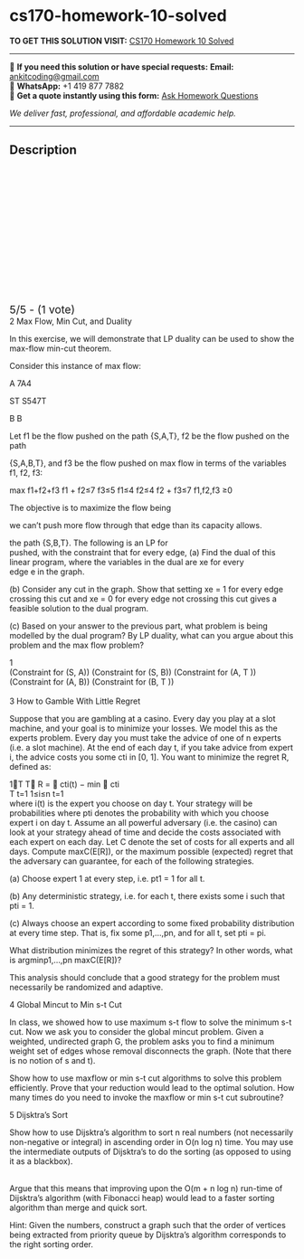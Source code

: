 # cs170-homework-10-solved
**TO GET THIS SOLUTION VISIT:** [CS170 Homework 10 Solved](https://www.ankitcodinghub.com/product/cs170-homework-10-solved/)


---

📩 **If you need this solution or have special requests:** **Email:** ankitcoding@gmail.com  
📱 **WhatsApp:** +1 419 877 7882  
📄 **Get a quote instantly using this form:** [Ask Homework Questions](https://www.ankitcodinghub.com/services/ask-homework-questions/)

*We deliver fast, professional, and affordable academic help.*

---

<h2>Description</h2>



<div class="kk-star-ratings kksr-auto kksr-align-center kksr-valign-top" data-payload="{&quot;align&quot;:&quot;center&quot;,&quot;id&quot;:&quot;96706&quot;,&quot;slug&quot;:&quot;default&quot;,&quot;valign&quot;:&quot;top&quot;,&quot;ignore&quot;:&quot;&quot;,&quot;reference&quot;:&quot;auto&quot;,&quot;class&quot;:&quot;&quot;,&quot;count&quot;:&quot;1&quot;,&quot;legendonly&quot;:&quot;&quot;,&quot;readonly&quot;:&quot;&quot;,&quot;score&quot;:&quot;5&quot;,&quot;starsonly&quot;:&quot;&quot;,&quot;best&quot;:&quot;5&quot;,&quot;gap&quot;:&quot;4&quot;,&quot;greet&quot;:&quot;Rate this product&quot;,&quot;legend&quot;:&quot;5\/5 - (1 vote)&quot;,&quot;size&quot;:&quot;24&quot;,&quot;title&quot;:&quot;CS170 Homework 10 Solved&quot;,&quot;width&quot;:&quot;138&quot;,&quot;_legend&quot;:&quot;{score}\/{best} - ({count} {votes})&quot;,&quot;font_factor&quot;:&quot;1.25&quot;}">

<div class="kksr-stars">

<div class="kksr-stars-inactive">
            <div class="kksr-star" data-star="1" style="padding-right: 4px">


<div class="kksr-icon" style="width: 24px; height: 24px;"></div>
        </div>
            <div class="kksr-star" data-star="2" style="padding-right: 4px">


<div class="kksr-icon" style="width: 24px; height: 24px;"></div>
        </div>
            <div class="kksr-star" data-star="3" style="padding-right: 4px">


<div class="kksr-icon" style="width: 24px; height: 24px;"></div>
        </div>
            <div class="kksr-star" data-star="4" style="padding-right: 4px">


<div class="kksr-icon" style="width: 24px; height: 24px;"></div>
        </div>
            <div class="kksr-star" data-star="5" style="padding-right: 4px">


<div class="kksr-icon" style="width: 24px; height: 24px;"></div>
        </div>
    </div>

<div class="kksr-stars-active" style="width: 138px;">
            <div class="kksr-star" style="padding-right: 4px">


<div class="kksr-icon" style="width: 24px; height: 24px;"></div>
        </div>
            <div class="kksr-star" style="padding-right: 4px">


<div class="kksr-icon" style="width: 24px; height: 24px;"></div>
        </div>
            <div class="kksr-star" style="padding-right: 4px">


<div class="kksr-icon" style="width: 24px; height: 24px;"></div>
        </div>
            <div class="kksr-star" style="padding-right: 4px">


<div class="kksr-icon" style="width: 24px; height: 24px;"></div>
        </div>
            <div class="kksr-star" style="padding-right: 4px">


<div class="kksr-icon" style="width: 24px; height: 24px;"></div>
        </div>
    </div>
</div>


<div class="kksr-legend" style="font-size: 19.2px;">
            5/5 - (1 vote)    </div>
    </div>
<div class="page" title="Page 1">
<div class="layoutArea">
<div class="column">
2 Max Flow, Min Cut, and Duality

In this exercise, we will demonstrate that LP duality can be used to show the max-flow min-cut theorem.

Consider this instance of max flow:

A 7A4

ST S547T

B B

Let f1 be the flow pushed on the path {S,A,T}, f2 be the flow pushed on the path

</div>
</div>
<div class="layoutArea">
<div class="column">
{S,A,B,T}, and f3 be the flow pushed on max flow in terms of the variables f1, f2, f3:

max f1+f2+f3 f1 + f2≤7 f3≤5 f1≤4 f2≤4 f2 + f3≤7 f1,f2,f3 ≥0

The objective is to maximize the flow being

we can’t push more flow through that edge than its capacity allows.

</div>
</div>
<div class="layoutArea">
<div class="column">
the path {S,B,T}. The following is an LP for

</div>
</div>
<div class="layoutArea">
<div class="column">
pushed, with the constraint that for every edge, (a) Find the dual of this linear program, where the variables in the dual are xe for every

</div>
</div>
<div class="layoutArea">
<div class="column">
edge e in the graph.

(b) Consider any cut in the graph. Show that setting xe = 1 for every edge crossing this cut and xe = 0 for every edge not crossing this cut gives a feasible solution to the dual program.

(c) Based on your answer to the previous part, what problem is being modelled by the dual program? By LP duality, what can you argue about this problem and the max flow problem?

</div>
</div>
<div class="layoutArea">
<div class="column">
1

</div>
</div>
<div class="layoutArea">
<div class="column">
(Constraint for (S, A)) (Constraint for (S, B)) (Constraint for (A, T )) (Constraint for (A, B)) (Constraint for (B, T ))

</div>
</div>
</div>
<div class="page" title="Page 2">
<div class="layoutArea">
<div class="column">
&nbsp;

</div>
</div>
<div class="layoutArea">
<div class="column">
3 How to Gamble With Little Regret

Suppose that you are gambling at a casino. Every day you play at a slot machine, and your goal is to minimize your losses. We model this as the experts problem. Every day you must take the advice of one of n experts (i.e. a slot machine). At the end of each day t, if you take advice from expert i, the advice costs you some cti in [0, 1]. You want to minimize the regret R, defined as:

</div>
</div>
<div class="layoutArea">
<div class="column">
1􏰊T T􏰋 R = 􏰀 cti(t) − min 􏰀 cti

</div>
</div>
<div class="layoutArea">
<div class="column">
T t=1 1≤i≤n t=1

</div>
</div>
<div class="layoutArea">
<div class="column">
where i(t) is the expert you choose on day t. Your strategy will be probabilities where pti denotes the probability with which you choose expert i on day t. Assume an all powerful adversary (i.e. the casino) can look at your strategy ahead of time and decide the costs associated with each expert on each day. Let C denote the set of costs for all experts and all days. Compute maxC(E[R]), or the maximum possible (expected) regret that the adversary can guarantee, for each of the following strategies.

(a) Choose expert 1 at every step, i.e. pt1 = 1 for all t.

(b) Any deterministic strategy, i.e. for each t, there exists some i such that pti = 1.

(c) Always choose an expert according to some fixed probability distribution at every time step. That is, fix some p1,…,pn, and for all t, set pti = pi.

What distribution minimizes the regret of this strategy? In other words, what is argminp1,…,pn maxC(E[R])?

This analysis should conclude that a good strategy for the problem must necessarily be randomized and adaptive.

4 Global Mincut to Min s-t Cut

In class, we showed how to use maximum s-t flow to solve the minimum s-t cut. Now we ask you to consider the global mincut problem. Given a weighted, undirected graph G, the problem asks you to find a minimum weight set of edges whose removal disconnects the graph. (Note that there is no notion of s and t).

Show how to use maxflow or min s-t cut algorithms to solve this problem efficiently. Prove that your reduction would lead to the optimal solution. How many times do you need to invoke the maxflow or min s-t cut subroutine?

5 Dijsktra’s Sort

Show how to use Dijsktra’s algorithm to sort n real numbers (not necessarily non-negative or integral) in ascending order in O(n log n) time. You may use the intermediate outputs of Dijsktra’s to do the sorting (as opposed to using it as a blackbox).

</div>
</div>
<div class="layoutArea">
<div class="column"></div>
</div>
</div>
<div class="page" title="Page 3">
<div class="layoutArea">
<div class="column">
&nbsp;

</div>
</div>
<div class="layoutArea">
<div class="column">
Argue that this means that improving upon the O(m + n log n) run-time of Dijsktra’s algorithm (with Fibonacci heap) would lead to a faster sorting algorithm than merge and quick sort.

Hint: Given the numbers, construct a graph such that the order of vertices being extracted from priority queue by Dijsktra’s algorithm corresponds to the right sorting order.

</div>
</div>
</div>
